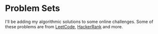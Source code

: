 # Problem Sets

I'll be adding my algorithmic solutions to some online challenges.
Some of these problems are from [LeetCode](https://leetcode.com/), [HackerRank](https://www.hackerrank.com/) and more.